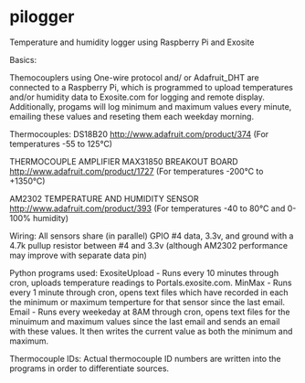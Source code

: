 pilogger
========

Temperature and humidity logger using Raspberry Pi and Exosite

Basics:

Themocouplers using One-wire protocol and/ or Adafruit_DHT are connected to a Raspberry Pi, which is programmed to upload
temperatures and/or humidity data to Exosite.com for logging and remote display. Additionally, progams will log minimum and
maximum values every minute, emailing these values and reseting them each weekday morning.

Thermocouples:
DS18B20 http://www.adafruit.com/product/374 (For temperatures -55 to 125°C)

THERMOCOUPLE AMPLIFIER MAX31850 BREAKOUT BOARD http://www.adafruit.com/product/1727 (For temperatures -200°C to +1350°C)

AM2302 TEMPERATURE AND HUMIDITY SENSOR http://www.adafruit.com/product/393 (For temperatures -40 to 80°C and 0-100% humidity)

Wiring:
All sensors share (in parallel) GPIO #4 data, 3.3v, and ground  with a 4.7k pullup resistor between #4 and 3.3v (although AM2302 performance may improve with separate data pin)

Python programs used:
ExositeUpload - Runs every 10 minutes through cron, uploads temperature readings to Portals.exosite.com.
MinMax - Runs every 1 minute through cron, opens text files which have recorded in each the minimum or maximum temperture for that sensor since the last email.
Email - Runs every weekeday at 8AM through cron, opens text files for the minuimum and maximum values since the last email and sends an email with these values. It then writes the current value as both the minimum and maximum.

Thermocouple IDs:
Actual thermocouple ID numbers are written into the programs in order to differentiate sources. 











